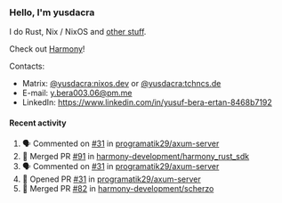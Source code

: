 ### Hello, I'm yusdacra

I do Rust, Nix / NixOS and [other stuff](https://yusdacra.gitlab.io/about).

Check out [Harmony](https://github.com/harmony-development)!

Contacts:
- Matrix: [@yusdacra:nixos.dev](https://matrix.to/#/@yusdacra:nixos.dev) or [@yusdacra:tchncs.de](https://matrix.to/#/@yusdacra:tchncs.de)
- E-mail: y.bera003.06@pm.me
- LinkedIn: https://www.linkedin.com/in/yusuf-bera-ertan-8468b7192

#### Recent activity

<!--START_SECTION:activity-->
1. 🗣 Commented on [#31](https://github.com/programatik29/axum-server/issues/31) in [programatik29/axum-server](https://github.com/programatik29/axum-server)
2. 🎉 Merged PR [#91](https://github.com/harmony-development/harmony_rust_sdk/pull/91) in [harmony-development/harmony_rust_sdk](https://github.com/harmony-development/harmony_rust_sdk)
3. 🗣 Commented on [#31](https://github.com/programatik29/axum-server/issues/31) in [programatik29/axum-server](https://github.com/programatik29/axum-server)
4. 💪 Opened PR [#31](https://github.com/programatik29/axum-server/pull/31) in [programatik29/axum-server](https://github.com/programatik29/axum-server)
5. 🎉 Merged PR [#82](https://github.com/harmony-development/scherzo/pull/82) in [harmony-development/scherzo](https://github.com/harmony-development/scherzo)
<!--END_SECTION:activity-->
